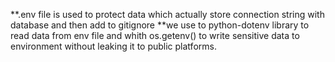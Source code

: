 **.env file is used to protect data which actually store connection string with database and then add to gitignore 
**we use to python-dotenv library to read data from env file and whith os.getenv() to write sensitive data to environment without leaking it to public platforms.